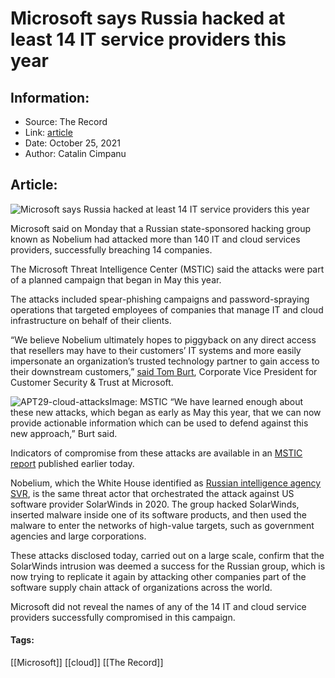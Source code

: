 # Microsoft says Russia hacked at least 14 IT service providers this year
### 

## Information:
+ Source: The Record
+ Link: [article](https://therecord.media/microsoft-says-russia-hacked-at-least-14-it-service-providers-this-year/)
+ Date: October 25, 2021
+ Author: Catalin Cimpanu


## Article:
![Microsoft says Russia hacked at least 14 IT service providers this year](https://therecord.media/wp-content/uploads/2021/10/skyscrapper-business-enterprise.jpg)

Microsoft said on Monday that a Russian state-sponsored hacking group known as Nobelium had attacked more than 140 IT and cloud services providers, successfully breaching 14 companies.


The Microsoft Threat Intelligence Center (MSTIC) said the attacks were part of a planned campaign that began in May this year.


The attacks included spear-phishing campaigns and password-spraying operations that targeted employees of companies that manage IT and cloud infrastructure on behalf of their clients.


“We believe Nobelium ultimately hopes to piggyback on any direct access that resellers may have to their customers’ IT systems and more easily impersonate an organization’s trusted technology partner to gain access to their downstream customers,” [said Tom Burt](https://blogs.microsoft.com/on-the-issues/2021/10/24/new-activity-from-russian-actor-nobelium/), Corporate Vice President for Customer Security & Trust at Microsoft.


![APT29-cloud-attacks](https://www-therecord.recfut.com/wp-content/uploads/2021/10/APT29-cloud-attacks.png)Image: MSTIC
“We have learned enough about these new attacks, which began as early as May this year, that we can now provide actionable information which can be used to defend against this new approach,” Burt said.


Indicators of compromise from these attacks are available in an [MSTIC report](https://www.microsoft.com/security/blog/2021/10/25/nobelium-targeting-delegated-administrative-privileges-to-facilitate-broader-attacks/) published earlier today.


Nobelium, which the White House identified as [Russian intelligence agency SVR](https://therecord.media/white-house-formally-blames-russian-intelligence-service-svr-for-solarwinds-hack/), is the same threat actor that orchestrated the attack against US software provider SolarWinds in 2020. The group hacked SolarWinds, inserted malware inside one of its software products, and then used the malware to enter the networks of high-value targets, such as government agencies and large corporations.


These attacks disclosed today, carried out on a large scale, confirm that the SolarWinds intrusion was deemed a success for the Russian group, which is now trying to replicate it again by attacking other companies part of the software supply chain attack of organizations across the world.


Microsoft did not reveal the names of any of the 14 IT and cloud service providers successfully compromised in this campaign.





#### Tags:
[[Microsoft]] [[cloud]] [[The Record]]
